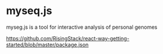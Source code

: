 # myseq.js
myseg.js is a tool for interactive analysis of personal genomes


https://github.com/RisingStack/react-way-getting-started/blob/master/package.json
